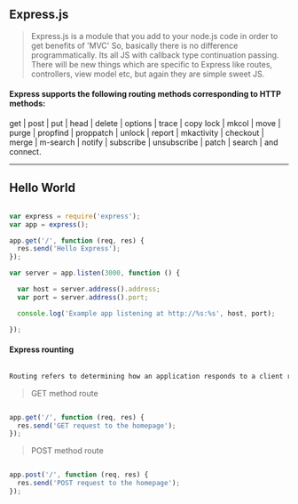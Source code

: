 Express.js
--------------------


> Express.js is a module that you add to your node.js code in order to get benefits of 'MVC' So, basically there is no difference programmatically. Its all JS with callback type continuation passing. There will be new things which are specific to Express like routes, controllers, view model etc, but again they are simple sweet JS.


#### Express supports the following routing methods corresponding to HTTP methods:

get | post | put | head | delete | options | trace | copy lock | mkcol | move | purge | propfind | proppatch | unlock | report | mkactivity | checkout | merge | m-search | notify | subscribe | unsubscribe | patch | search | and connect.

___

Hello World
-----------

```javascript

var express = require('express');
var app = express();

app.get('/', function (req, res) {
  res.send('Hello Express');
});

var server = app.listen(3000, function () {

  var host = server.address().address;
  var port = server.address().port;

  console.log('Example app listening at http://%s:%s', host, port);

});

```

#### Express rounting

```html

Routing refers to determining how an application responds to a client request to a particular endpoint, which is a URI (or path) and a specific HTTP request method (GET, POST, and so on).

```

> GET method route

```javascript

app.get('/', function (req, res) {
  res.send('GET request to the homepage');
});

```

> POST method route

```javascript

app.post('/', function (req, res) {
  res.send('POST request to the homepage');
});

```
